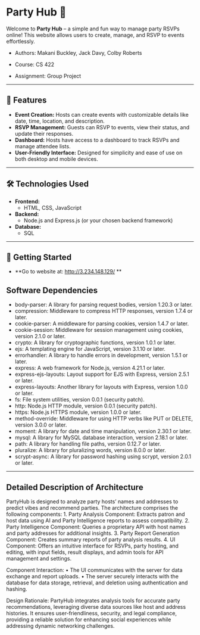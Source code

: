 # Party Hub 🎉

Welcome to **Party Hub** – a simple and fun way to manage party RSVPs online! This website allows users to create, manage, and RSVP to events effortlessly.

- Authors: Makani Buckley, Jack Davy, Colby Roberts

- Course: CS 422
- Assignment: Group Project
---

## 🌟 Features
- **Event Creation:** Hosts can create events with customizable details like date, time, location, and description.
- **RSVP Management:** Guests can RSVP to events, view their status, and update their responses.
- **Dashboard:** Hosts have access to a dashboard to track RSVPs and manage attendee lists.
- **User-Friendly Interface:** Designed for simplicity and ease of use on both desktop and mobile devices.

---

## 🛠️ Technologies Used
- **Frontend:**
  - HTML, CSS, JavaScript
- **Backend:**
  - Node.js and Express.js (or your chosen backend framework)
- **Database:**
  - SQL

---

## 🚀 Getting Started

- **Go to website at: http://3.234.148.129/ **

## Software Dependencies
- body-parser: A library for parsing request bodies, version 1.20.3 or later.
- compression: Middleware to compress HTTP responses, version 1.7.4 or later.
- cookie-parser: A middleware for parsing cookies, version 1.4.7 or later.
- cookie-session: Middleware for session management using cookies, version 2.1.0 or later.
- crypto: A library for cryptographic functions, version 1.0.1 or later.
- ejs: A templating engine for JavaScript, version 3.1.10 or later.
- errorhandler: A library to handle errors in development, version 1.5.1 or later.
- express: A web framework for Node.js, version 4.21.1 or later.
- express-ejs-layouts: Layout support for EJS with Express, version 2.5.1 or later.
- express-layouts: Another library for layouts with Express, version 1.0.0 or later.
- fs: File system utilities, version 0.0.1 (security patch).
- http: Node.js HTTP module, version 0.0.1 (security patch).
- https: Node.js HTTPS module, version 1.0.0 or later.
- method-override: Middleware for using HTTP verbs like PUT or DELETE, version 3.0.0 or later.
- moment: A library for date and time manipulation, version 2.30.1 or later.
- mysql: A library for MySQL database interaction, version 2.18.1 or later.
- path: A library for handling file paths, version 0.12.7 or later.
- pluralize: A library for pluralizing words, version 8.0.0 or later.
- scrypt-async: A library for password hashing using scrypt, version 2.0.1 or later.

---

## Detailed Description of Architecture

PartyHub is designed to analyze party hosts’ names and addresses to predict vibes and recommend parties. The architecture comprises the following components:
	1.	Party Analysis Component: Extracts patron and host data using AI and Party Intelligence reports to assess compatibility.
	2.	Party Intelligence Component: Queries a proprietary API with host names and party addresses for additional insights.
	3.	Party Report Generation Component: Creates summary reports of party analysis results.
	4.	UI Component: Offers an intuitive interface for RSVPs, party hosting, and editing, with input fields, result displays, and admin tools for API management and settings.

Component Interaction:
	•	The UI communicates with the server for data exchange and report uploads.
	•	The server securely interacts with the database for data storage, retrieval, and deletion using authentication and hashing.

Design Rationale:
PartyHub integrates analysis tools for accurate party recommendations, leveraging diverse data sources like host and address histories. It ensures user-friendliness, security, and legal compliance, providing a reliable solution for enhancing social experiences while addressing dynamic networking challenges.
